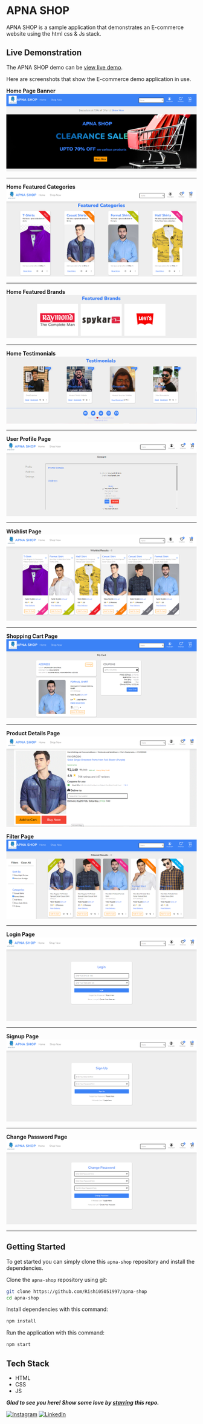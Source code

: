 # APNA SHOP

APNA SHOP is a sample application that demonstrates an E-commerce website using the html css & Js stack. 

## Live Demonstration

The APNA SHOP demo can be [view live demo](https://apna-shop.netlify.app/).

Here are screenshots that show the E-commerce demo application in use.

**Home Page Banner**
![Home Page](./Design-System/assets/readme-file/home-1.PNG "Banner")

---

**Home Featured Categories**
![Home Featured Categories](./Design-System/assets/readme-file/home-2.PNG "Home Featured Categories")

---

**Home Featured Brands**
![Home Featured Brands](./Design-System/assets/readme-file/brand.PNG "Home Featured Categories")

---

**Home Testimonials**
![Home Testimonials](./Design-System/assets/readme-file/testimonials.PNG "Testimonials")

---

**User Profile Page**
![User Profile Page](./Design-System/assets/readme-file/account.PNG "User Profile Page")

---

**Wishlist Page**
![Wishlist Page](./Design-System/assets/readme-file/wishlist.PNG "User Profile Page")

---

**Shopping Cart Page**
![Shopping Cart](./Design-System/assets/readme-file/cart.PNG "Cart")

---

**Product Details Page**
![Product Details Page](./Design-System/assets/readme-file/product-details.GIF "Product Details Page")

**Filter Page**
![Shopping Cart](./Design-System/assets/readme-file/filter-page.PNG "Shopping Cart")

---

**Login Page**
![Login Page](./Design-System/assets/readme-file/login.PNG "Login Page")

---

**Signup Page**
![Signup Page](./Design-System/assets/readme-file/signup.PNG "Signup Page")

---

**Change Password Page**
![*Change Password Page](./Design-System/assets/readme-file/chnage-password.PNG "Change Password Page")

---

## Getting Started
To get started  you can simply clone this `apna-shop` repository and install the dependencies.

Clone the `apna-shop` repository using git:

```bash
git clone https://github.com/Rishi05051997/apna-shop
cd apna-shop
```

Install dependencies with this command:
```bash
npm install
```

Run the application with this command:
```bash
npm start
```

## Tech Stack
* HTML
* CSS
* JS

***Glad to see you here! Show some love by [starring](https://github.com/Rishi05051997/apna-shop) this repo.***

[![Instagram](https://img.shields.io/static/v1.svg?label=follow&message=@rishidhatrak.dev&color=grey&logo=instagram&style=flat&logoColor=white&colorA=blue)](https://www.instagram.com/rishidhatrak.dev/) [![LinkedIn](https://img.shields.io/static/v1.svg?label=connect&message=@vrushabh-dhatrak&color=grey&logo=linkedin&style=flat&logoColor=white&colorA=blue)](https://www.linkedin.com/in/vrushabh-dhatrak/) 